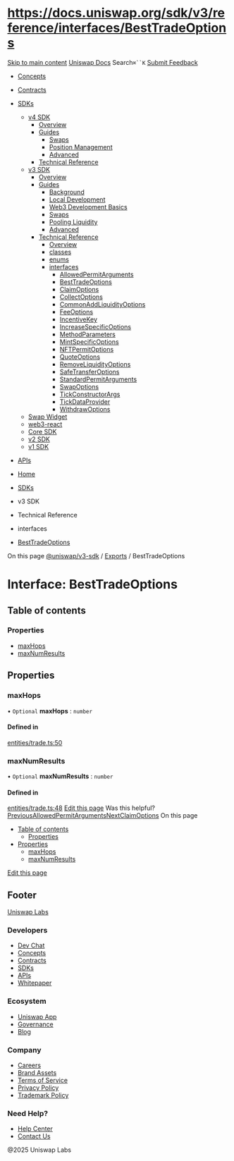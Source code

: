# https://docs.uniswap.org/sdk/v3/reference/interfaces/BestTradeOptions

[Skip to main content](https://docs.uniswap.org/sdk/v3/reference/interfaces/BestTradeOptions#__docusaurus_skipToContent_fallback)
[Uniswap Docs](https://docs.uniswap.org/)
Search`⌘``K`
[Submit Feedback](https://docs.google.com/forms/d/e/1FAIpQLSdjSkZam8KiatL9XACRVxCHjDJjaPGbls77PCXDKFn4JwykXg/viewform)
  * [Concepts](https://docs.uniswap.org/concepts/overview)
  * [Contracts](https://docs.uniswap.org/contracts/v4/overview)
  * [SDKs](https://docs.uniswap.org/sdk/v4/overview)
    * [v4 SDK](https://docs.uniswap.org/sdk/v3/reference/interfaces/BestTradeOptions)
      * [Overview](https://docs.uniswap.org/sdk/v4/overview)
      * [Guides](https://docs.uniswap.org/sdk/v3/reference/interfaces/BestTradeOptions)
        * [Swaps](https://docs.uniswap.org/sdk/v3/reference/interfaces/BestTradeOptions)
        * [Position Management](https://docs.uniswap.org/sdk/v3/reference/interfaces/BestTradeOptions)
        * [Advanced](https://docs.uniswap.org/sdk/v3/reference/interfaces/BestTradeOptions)
      * [Technical Reference](https://docs.uniswap.org/sdk/v3/reference/interfaces/BestTradeOptions)
    * [v3 SDK](https://docs.uniswap.org/sdk/v3/reference/interfaces/BestTradeOptions)
      * [Overview](https://docs.uniswap.org/sdk/v3/overview)
      * [Guides](https://docs.uniswap.org/sdk/v3/reference/interfaces/BestTradeOptions)
        * [Background](https://docs.uniswap.org/sdk/v3/guides/background)
        * [Local Development](https://docs.uniswap.org/sdk/v3/guides/local-development)
        * [Web3 Development Basics](https://docs.uniswap.org/sdk/v3/guides/web3-development-basics)
        * [Swaps](https://docs.uniswap.org/sdk/v3/reference/interfaces/BestTradeOptions)
        * [Pooling Liquidity](https://docs.uniswap.org/sdk/v3/reference/interfaces/BestTradeOptions)
        * [Advanced](https://docs.uniswap.org/sdk/v3/reference/interfaces/BestTradeOptions)
      * [Technical Reference](https://docs.uniswap.org/sdk/v3/reference/interfaces/BestTradeOptions)
        * [Overview](https://docs.uniswap.org/sdk/v3/reference/overview)
        * [classes](https://docs.uniswap.org/sdk/v3/reference/interfaces/BestTradeOptions)
        * [enums](https://docs.uniswap.org/sdk/v3/reference/interfaces/BestTradeOptions)
        * [interfaces](https://docs.uniswap.org/sdk/v3/reference/interfaces/BestTradeOptions)
          * [AllowedPermitArguments](https://docs.uniswap.org/sdk/v3/reference/interfaces/AllowedPermitArguments)
          * [BestTradeOptions](https://docs.uniswap.org/sdk/v3/reference/interfaces/BestTradeOptions)
          * [ClaimOptions](https://docs.uniswap.org/sdk/v3/reference/interfaces/ClaimOptions)
          * [CollectOptions](https://docs.uniswap.org/sdk/v3/reference/interfaces/CollectOptions)
          * [CommonAddLiquidityOptions](https://docs.uniswap.org/sdk/v3/reference/interfaces/CommonAddLiquidityOptions)
          * [FeeOptions](https://docs.uniswap.org/sdk/v3/reference/interfaces/FeeOptions)
          * [IncentiveKey](https://docs.uniswap.org/sdk/v3/reference/interfaces/IncentiveKey)
          * [IncreaseSpecificOptions](https://docs.uniswap.org/sdk/v3/reference/interfaces/IncreaseSpecificOptions)
          * [MethodParameters](https://docs.uniswap.org/sdk/v3/reference/interfaces/MethodParameters)
          * [MintSpecificOptions](https://docs.uniswap.org/sdk/v3/reference/interfaces/MintSpecificOptions)
          * [NFTPermitOptions](https://docs.uniswap.org/sdk/v3/reference/interfaces/NFTPermitOptions)
          * [QuoteOptions](https://docs.uniswap.org/sdk/v3/reference/interfaces/QuoteOptions)
          * [RemoveLiquidityOptions](https://docs.uniswap.org/sdk/v3/reference/interfaces/RemoveLiquidityOptions)
          * [SafeTransferOptions](https://docs.uniswap.org/sdk/v3/reference/interfaces/SafeTransferOptions)
          * [StandardPermitArguments](https://docs.uniswap.org/sdk/v3/reference/interfaces/StandardPermitArguments)
          * [SwapOptions](https://docs.uniswap.org/sdk/v3/reference/interfaces/SwapOptions)
          * [TickConstructorArgs](https://docs.uniswap.org/sdk/v3/reference/interfaces/TickConstructorArgs)
          * [TickDataProvider](https://docs.uniswap.org/sdk/v3/reference/interfaces/TickDataProvider)
          * [WithdrawOptions](https://docs.uniswap.org/sdk/v3/reference/interfaces/WithdrawOptions)
    * [Swap Widget](https://docs.uniswap.org/sdk/v3/reference/interfaces/BestTradeOptions)
    * [web3-react](https://docs.uniswap.org/sdk/v3/reference/interfaces/BestTradeOptions)
    * [Core SDK](https://docs.uniswap.org/sdk/v3/reference/interfaces/BestTradeOptions)
    * [v2 SDK](https://docs.uniswap.org/sdk/v3/reference/interfaces/BestTradeOptions)
    * [v1 SDK](https://docs.uniswap.org/sdk/v3/reference/interfaces/BestTradeOptions)
  * [APIs](https://docs.uniswap.org/api/subgraph/overview)


  * [Home](https://docs.uniswap.org/)
  * [SDKs](https://docs.uniswap.org/sdk/v4/overview)
  * v3 SDK
  * Technical Reference
  * interfaces
  * [BestTradeOptions](https://docs.uniswap.org/sdk/v3/reference/interfaces/BestTradeOptions)


On this page
[@uniswap/v3-sdk](https://docs.uniswap.org/sdk/v3/reference/README.md) / [Exports](https://docs.uniswap.org/sdk/v3/reference/modules.md) / BestTradeOptions
# Interface: BestTradeOptions
## Table of contents[​](https://docs.uniswap.org/sdk/v3/reference/interfaces/BestTradeOptions#table-of-contents "Direct link to Table of contents")
### Properties[​](https://docs.uniswap.org/sdk/v3/reference/interfaces/BestTradeOptions#properties "Direct link to Properties")
  * [maxHops](https://docs.uniswap.org/sdk/v3/reference/interfaces/BestTradeOptions#maxhops)
  * [maxNumResults](https://docs.uniswap.org/sdk/v3/reference/interfaces/BestTradeOptions#maxnumresults)


## Properties[​](https://docs.uniswap.org/sdk/v3/reference/interfaces/BestTradeOptions#properties-1 "Direct link to Properties")
### maxHops[​](https://docs.uniswap.org/sdk/v3/reference/interfaces/BestTradeOptions#maxhops "Direct link to maxHops")
• `Optional` **maxHops** : `number`
#### Defined in[​](https://docs.uniswap.org/sdk/v3/reference/interfaces/BestTradeOptions#defined-in "Direct link to Defined in")
[entities/trade.ts:50](https://github.com/Uniswap/v3-sdk/blob/08a7c05/src/entities/trade.ts#L50)
### maxNumResults[​](https://docs.uniswap.org/sdk/v3/reference/interfaces/BestTradeOptions#maxnumresults "Direct link to maxNumResults")
• `Optional` **maxNumResults** : `number`
#### Defined in[​](https://docs.uniswap.org/sdk/v3/reference/interfaces/BestTradeOptions#defined-in-1 "Direct link to Defined in")
[entities/trade.ts:48](https://github.com/Uniswap/v3-sdk/blob/08a7c05/src/entities/trade.ts#L48)
[Edit this page](https://github.com/uniswap/uniswap-docs/tree/main/docs/sdk/v3/reference/interfaces/BestTradeOptions.md)
Was this helpful?
[PreviousAllowedPermitArguments](https://docs.uniswap.org/sdk/v3/reference/interfaces/AllowedPermitArguments)[NextClaimOptions](https://docs.uniswap.org/sdk/v3/reference/interfaces/ClaimOptions)
On this page
  * [Table of contents](https://docs.uniswap.org/sdk/v3/reference/interfaces/BestTradeOptions#table-of-contents)
    * [Properties](https://docs.uniswap.org/sdk/v3/reference/interfaces/BestTradeOptions#properties)
  * [Properties](https://docs.uniswap.org/sdk/v3/reference/interfaces/BestTradeOptions#properties-1)
    * [maxHops](https://docs.uniswap.org/sdk/v3/reference/interfaces/BestTradeOptions#maxhops)
    * [maxNumResults](https://docs.uniswap.org/sdk/v3/reference/interfaces/BestTradeOptions#maxnumresults)


[Edit this page](https://github.com/uniswap/uniswap-docs/tree/main/docs/sdk/v3/reference/interfaces/BestTradeOptions.md)
## Footer
[Uniswap Labs](https://docs.uniswap.org/)
### Developers
  * [Dev Chat](https://discord.com/invite/uniswap)
  * [Concepts](https://docs.uniswap.org/concepts/overview)
  * [Contracts](https://docs.uniswap.org/contracts/v4/overview)
  * [SDKs](https://docs.uniswap.org/sdk/v4/overview)
  * [APIs](https://docs.uniswap.org/api/subgraph/overview)
  * [Whitepaper](https://app.uniswap.org/whitepaper-v4.pdf)


### Ecosystem
  * [Uniswap App](https://app.uniswap.org/)
  * [Governance](https://www.uniswapfoundation.org/governance)
  * [Blog](https://blog.uniswap.org/)


### Company
  * [Careers](https://boards.greenhouse.io/uniswaplabs)
  * [Brand Assets](https://github.com/Uniswap/brand-assets/raw/main/Uniswap%20Brand%20Assets.zip)
  * [Terms of Service](https://support.uniswap.org/hc/en-us/articles/30935100859661-Uniswap-Labs-Terms-of-Service)
  * [Privacy Policy](https://support.uniswap.org/hc/en-us/articles/30934457771405-Uniswap-Labs-Privacy-Policy)
  * [Trademark Policy](https://support.uniswap.org/hc/en-us/articles/30934762216973-Uniswap-Labs-Trademark-Guidelines)


### Need Help?
  * [Help Center](https://support.uniswap.org/)
  * [Contact Us](https://support.uniswap.org/hc/en-us/requests/new)


@2025 Uniswap Labs
[](https://github.com/uniswap/uniswap-docs)[](https://twitter.com/Uniswap)[](https://discord.com/invite/uniswap)

